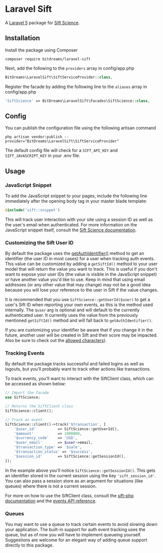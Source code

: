 # Laravel Sift

A [Laravel 5](https://laravel.com/) package for [Sift Science](https://siftscience.com/).

## Installation

Install the package using Composer
```
composer require bitdreams/laravel-sift
```

Next, add the following to the `providers` array in config/app.php
```php
BitDreams\LaravelSift\SiftServiceProvider::class,
```

Register the facade by adding the following line to the `aliases` array in config/app.php
```php
'SiftScience' => BitDreams\LaravelSift\Facades\SiftScience::class,
```

## Config

You can publish the configuration file using the following artisan command
```
php artisan vendor:publish --provider="BitDreams\LaravelSift\SiftServiceProvider"
```

The default config file will check for a `SIFT_API_KEY` and `SIFT_JAVASCRIPT_KEY` in your .env file.

## Usage

### JavaScript Snippet
To add the JavaScript snippet to your pages, include the following line immediately after the opening body tag in your master blade template:

```php
@include('sift::snippet')
```

This will track user interaction with your site using a session ID as well as the user's email when authenticated. For more information on the JavaScript snippet itself, consult the [Sift Science documentation](https://siftscience.com/developers/docs/javascript/javascript-api).

### Customizing the Sift User ID
By default the package uses the [getAuthIdentifier()](https://github.com/laravel/framework/blob/5.2/src/Illuminate/Contracts/Auth/Authenticatable.php#L19) method to get an identifier (the user ID in most cases) for a user when tracking auth events. This value can be customized by adding a `getSiftId()` method to your user model that will return the value you want to track. This is useful if you don't want to expose your user IDs (the value is visible in the JavaScript snippet) or have another value you'd like to use. Keep in mind that using email addresses (or any other value that may change) may not be a good idea because you will lose your reference to the user in Sift if the value changes.

It is recommended that you use `SiftScience::getUserId($user)` to get a user's Sift ID when reporting your own events, as this is the method used internally. The `$user` arg is optional and will default to the currently authenticated user. It currently uses the value from the previously mentioned `getSiftId()` method and will fall back to `getAuthIdentifier()`.

If you are customizing your identifier be aware that if you change it in the future, another user will be created in Sift and their score may be impacted. Also be sure to check out the [allowed characters](https://support.siftscience.com/hc/en-us/articles/202116248-What-characters-can-I-use-in-my-User-ID-)).

### Tracking Events
By default the package tracks successful and failed logins as well as logouts, but you'll probably want to track other actions like transactions.

To track events, you'll want to interact with the SiftClient class, which can be accessed as shown below:
```php
// Import the facade
use SiftScience;

// Returns the SiftClient class
SiftScience::client();

// Track an event
SiftScience::client()->track('$transaction', [
    '$user_id'          => SiftScience::getUserId(),
    '$amount'           => 1000000,
    '$currency_code'    => 'USD',
    '$user_email'       => $user->email,
    '$transaction_type' => '$sale',
    '$transaction_status' => '$success',
    '$session_id'       => SiftScience::getSessionId(),
]);
```

In the example above you'll notice `SiftScience::getSessionId()`. This gets an identifier stored in the current session using the key `'sift_session_id'`. You can also pass a session store as an argument for situations (like queues) where there is not a current session.

For more on how to use the SiftClient class, consult the [sift-php documentation](https://github.com/SiftScience/sift-php) and the [events API reference](https://siftscience.com/developers/docs/php/events-api/overview).

### Queues
You may want to use a queue to track certain events to avoid slowing down your application. The built-in support for auth event tracking uses the queue, but as of now you will have to implement queueing yourself. Suggestions are welcome for an elegant way of adding queue support directly to this package.
